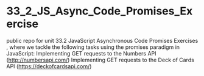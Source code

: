 # 33_2_JS_Async_Code_Promises_Exercise
public repo for unit 33.2 JavaScript Asynchronous Code Promises Exercises , where we tackle the following tasks using the promises paradigm in JavaScript:      Implementing GET requests to the Numbers API (http://numbersapi.com/)     Implementing GET requests to the Deck of Cards API (https://deckofcardsapi.com/)
